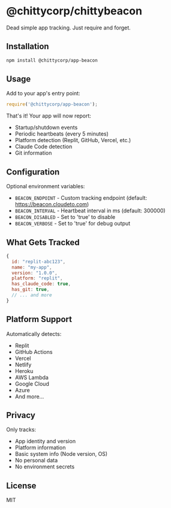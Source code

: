 # @chittycorp/chittybeacon

Dead simple app tracking. Just require and forget.

## Installation

```bash
npm install @chittycorp/app-beacon
```

## Usage

Add to your app's entry point:

```javascript
require('@chittycorp/app-beacon');
```

That's it! Your app will now report:
- Startup/shutdown events
- Periodic heartbeats (every 5 minutes)
- Platform detection (Replit, GitHub, Vercel, etc.)
- Claude Code detection
- Git information

## Configuration

Optional environment variables:

- `BEACON_ENDPOINT` - Custom tracking endpoint (default: https://beacon.cloudeto.com)
- `BEACON_INTERVAL` - Heartbeat interval in ms (default: 300000)
- `BEACON_DISABLED` - Set to 'true' to disable
- `BEACON_VERBOSE` - Set to 'true' for debug output

## What Gets Tracked

```javascript
{
  id: "replit-abc123",
  name: "my-app",
  version: "1.0.0",
  platform: "replit",
  has_claude_code: true,
  has_git: true,
  // ... and more
}
```

## Platform Support

Automatically detects:
- Replit
- GitHub Actions
- Vercel
- Netlify
- Heroku
- AWS Lambda
- Google Cloud
- Azure
- And more...

## Privacy

Only tracks:
- App identity and version
- Platform information
- Basic system info (Node version, OS)
- No personal data
- No environment secrets

## License

MIT
